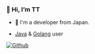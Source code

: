 ### 👋 Hi, I’m TT

- :japan: I'm a developer from Japan.

- [Java](https://dev.java) & [Golang](https://golang.org) user

[![Github](https://img.shields.io/github/followers/dendritett?label=Follow&style=social)](https://github.com/dendritett)
